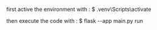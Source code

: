 first active the environment with :
$ .venv\Scripts\activate

then execute the code with :
$ flask --app main.py run
